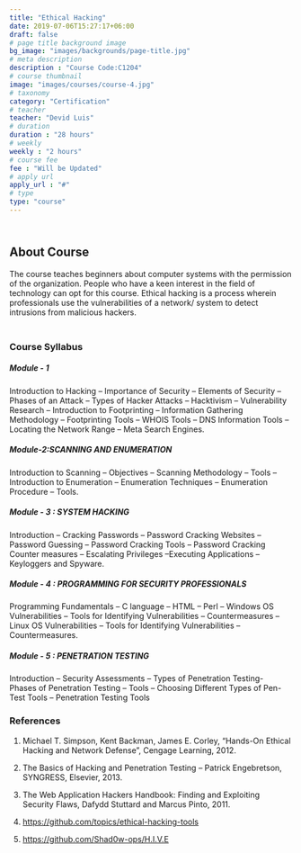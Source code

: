 ```yaml
---
title: "Ethical Hacking"
date: 2019-07-06T15:27:17+06:00
draft: false
# page title background image
bg_image: "images/backgrounds/page-title.jpg"
# meta description
description : "Course Code:C1204"
# course thumbnail
image: "images/courses/course-4.jpg"
# taxonomy
category: "Certification"
# teacher
teacher: "Devid Luis"
# duration
duration : "28 hours"
# weekly
weekly : "2 hours"
# course fee
fee : "Will be Updated"
# apply url
apply_url : "#"
# type
type: "course"
---
```

## <br>About Course

The course teaches beginners about computer systems with the permission of the 
organization. People who have a keen interest in the field of technology can opt for this 
course. Ethical hacking is a process wherein professionals use the vulnerabilities of a 
network/ system to detect intrusions from malicious hackers.

### <br> Course Syllabus

##### Module - 1 

 Introduction to Hacking – Importance of Security – Elements of Security – Phases of an 
Attack – Types of Hacker Attacks – Hacktivism – Vulnerability Research – Introduction to 
Footprinting – Information Gathering Methodology – Footprinting Tools – WHOIS Tools –
DNS Information Tools – Locating the Network Range – Meta Search Engines.

##### Module-2:SCANNING AND ENUMERATION

Introduction to Scanning – Objectives – Scanning Methodology – Tools – Introduction to 
Enumeration – Enumeration Techniques – Enumeration Procedure – Tools.

##### Module - 3 : SYSTEM HACKING 

Introduction – Cracking Passwords – Password Cracking Websites –
Password Guessing – Password Cracking Tools – Password Cracking Counter measures –
Escalating Privileges –Executing Applications – Keyloggers and Spyware.

##### Module - 4 : PROGRAMMING FOR SECURITY PROFESSIONALS

Programming Fundamentals – C language – HTML – Perl – Windows OS Vulnerabilities –
Tools for Identifying Vulnerabilities – Countermeasures – Linux OS Vulnerabilities – Tools 
for Identifying Vulnerabilities – Countermeasures.

##### Module - 5 : PENETRATION TESTING

Introduction – Security Assessments – Types of Penetration Testing- Phases of 
Penetration Testing – Tools – Choosing Different Types of Pen-Test Tools – Penetration 
Testing Tools

### References

 1. Michael T. Simpson, Kent Backman, James E. Corley, “Hands-On Ethical Hacking and 
Network Defense”, Cengage Learning, 2012.

2. The Basics of Hacking and Penetration Testing – Patrick Engebretson, SYNGRESS, Elsevier, 2013.

3. The Web Application Hackers Handbook: Finding and Exploiting Security Flaws, Dafydd Stuttard 
and Marcus Pinto, 2011.

4. https://github.com/topics/ethical-hacking-tools

5. https://github.com/Shad0w-ops/H.I.V.E
